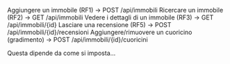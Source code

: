 Aggiungere un immobile (RF1) → POST /api/immobili
Ricercare un immobile (RF2) → GET /api/immobili
Vedere i dettagli di un immobile (RF3) → GET /api/immobili/{id}
Lasciare una recensione (RF5) → POST /api/immobili/{id}/recensioni
Aggiungere/rimuovere un cuoricino (gradimento) → POST /api/immobili/{id}/cuoricini

Questa dipende da come si imposta...
